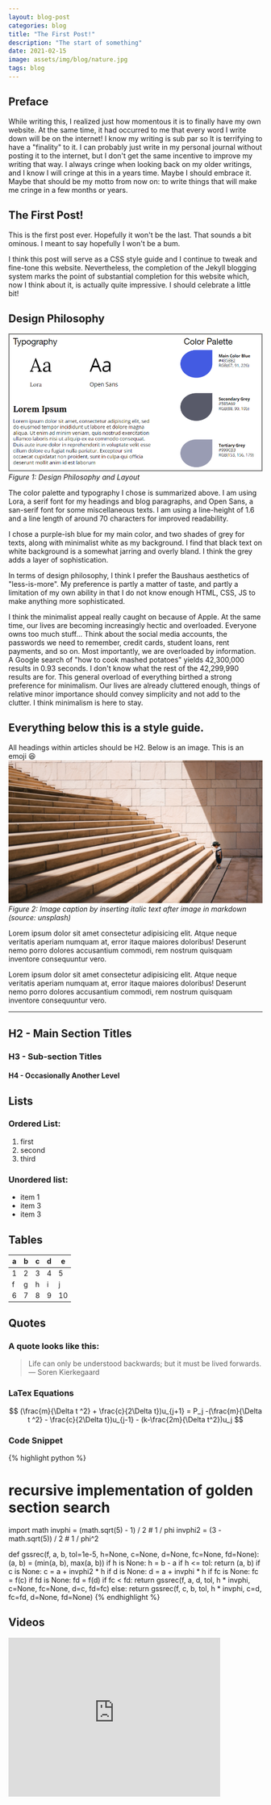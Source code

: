 ```yaml
---
layout: blog-post
categories: blog
title: "The First Post!"
description: "The start of something"
date: 2021-02-15
image: assets/img/blog/nature.jpg
tags: blog
---
```

## Preface

While writing this, I realized just how momentous it is to finally have my own website. At the same time, it had occurred to me that every word I write down will be on the internet! I know my writing is sub par so It is terrifying to have a "finality" to it. I can probably just write in my personal journal without posting it to the internet, but I don't get the same incentive to improve my writing that way. I always cringe when looking back on my older writings, and I know I will cringe at this in a years time. Maybe I should embrace it. Maybe that should be my motto from now on: to write things that will make me cringe in a few months or years.

## The First Post!
This is the first post ever. Hopefully it won't be the last. That sounds a bit ominous. I meant to say hopefully I won't be a bum. 

I think this post will serve as a CSS style guide and I continue to tweak and fine-tone this website. Nevertheless, the completion of the Jekyll blogging system marks the point of substantial completion for this website which, now I think about it, is actually quite impressive. I should celebrate a little bit!

## Design Philosophy
![coding-pic](/assets/img/blog/website-design.png)
*Figure 1: Design Philosophy and Layout*

The color palette and typography I chose is summarized above. I am using Lora, a serif font for my headings and blog paragraphs, and Open Sans, a san-serif font for some miscellaneous texts. I am using a line-height of 1.6 and a line length of around 70 characters for improved readability.

I chose a purple-ish blue for my main color, and two shades of grey for texts, along with minimalist white as my background. I find that black text on white background is a somewhat jarring and overly bland. I think the grey adds a layer of sophistication.

In terms of design philosophy, I think I prefer the Baushaus aesthetics of "less-is-more". My preference is partly a matter of taste, and partly a limitation of my own ability in that I do not know enough HTML, CSS, JS to make anything more sophisticated. 

I think the minimalist appeal really caught on because of Apple. At the same time, our lives are becoming increasingly hectic and overloaded. Everyone owns too much stuff... Think about the social media accounts, the passwords we need to remember, credit cards, student loans, rent payments, and so on. Most importantly, we are overloaded by information. A Google search of "how to cook mashed potatoes" yields 42,300,000 results in 0.93 seconds. I don't know what the rest of the 42,299,990 results are for. This general overload of everything birthed a strong preference for minimalism. Our lives are already cluttered enough, things of relative minor importance should convey simplicity and not add to the clutter. I think minimalism is here to stay.


## Everything below this is a style guide.

All headings within articles should be H2. Below is an image. This is an emoji :satisfied:
![](/assets/img/blog/nature.jpg)
*Figure 2: Image caption by inserting italic text after image in markdown (source: unsplash)*

Lorem ipsum dolor sit amet consectetur adipisicing elit. Atque neque veritatis aperiam numquam at, error itaque maiores doloribus! Deserunt nemo porro dolores accusantium commodi, rem nostrum quisquam inventore consequuntur vero.

Lorem ipsum dolor sit amet consectetur adipisicing elit. Atque neque veritatis aperiam numquam at, error itaque maiores doloribus! Deserunt nemo porro dolores accusantium commodi, rem nostrum quisquam inventore consequuntur vero.


***
## H2 - Main Section Titles
### H3 - Sub-section Titles
#### H4 - Occasionally Another Level


## Lists
### Ordered List:

1. first
2. second
3. third

### Unordered list:

* item 1
* item 3
* item 3


## Tables

| a | b | c | d | e  |
|---|---|---|---|----|
| 1 | 2 | 3 | 4 | 5  |
| f | g | h | i | j  |
| 6 | 7 | 8 | 9 | 10 |


## Quotes

### A quote looks like this:
> Life can only be understood backwards; but it must be lived forwards. — Soren Kierkegaard

### LaTex Equations

$$
(\frac{m}{\Delta t ^2}  + \frac{c}{2\Delta t})u_{j+1} = P_j -(\frac{m}{\Delta t ^2}  - \frac{c}{2\Delta t})u_{j-1} - (k-\frac{2m}{\Delta t^2})u_j
$$

### Code Snippet

{% highlight python %}
  # recursive implementation of golden section search
  import math
  invphi = (math.sqrt(5) - 1) / 2  # 1 / phi
  invphi2 = (3 - math.sqrt(5)) / 2  # 1 / phi^2

  def gssrec(f, a, b, tol=1e-5, h=None, c=None, d=None, fc=None, fd=None):
      (a, b) = (min(a, b), max(a, b))
      if h is None: h = b - a
      if h <= tol: return (a, b)
      if c is None: c = a + invphi2 * h
      if d is None: d = a + invphi * h
      if fc is None: fc = f(c)
      if fd is None: fd = f(d)
      if fc < fd:
          return gssrec(f, a, d, tol, h * invphi, c=None, fc=None, d=c, fd=fc)
      else:
          return gssrec(f, c, b, tol, h * invphi, c=d, fc=fd, d=None, fd=None)
{% endhighlight %}


## Videos

<div class="video-container">
<iframe width="420" height="315" src="https://www.youtube.com/embed/lM02vNMRRB0" frameborder="0" allow="accelerometer; autoplay; clipboard-write; encrypted-media; gyroscope; picture-in-picture" allowfullscreen></iframe>
</div>